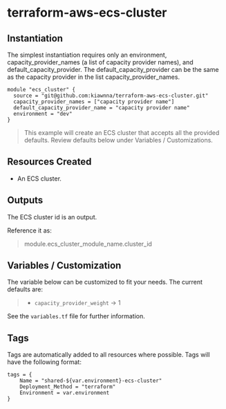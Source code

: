 # terraform-aws-ecs-cluster

## Instantiation
The simplest instantiation requires only an environment, capacity_provider_names (a list of capacity provider names), and default_capacity_provider.
The default_capacity_provider can be the same as the capacity provider in the list capacity_provider_names.

```
module "ecs_cluster" {
  source = "git@github.com:kiawnna/terraform-aws-ecs-cluster.git"
  capacity_provider_names = ["capacity provider name"]
  default_capacity_provider_name = "capacity provider name"
  environment = "dev"
}
```
> This example will create an ECS cluster that accepts all the provided defaults. Review defaults below under Variables / Customizations.

## Resources Created
* An ECS cluster.

## Outputs
The ECS cluster id is an output.

Reference it as:

> module.ecs_cluster_module_name.cluster_id

## Variables / Customization
The variable below can be customized to fit your needs. The current defaults are:
>  * `capacity_provider_weight` &rarr; 1

See the `variables.tf` file for further information.

## Tags
Tags are automatically added to all resources where possible. Tags will have the following format:

```
tags = {
    Name = "shared-${var.environment}-ecs-cluster"
    Deployment_Method = "terraform"
    Environment = var.environment
}
```

